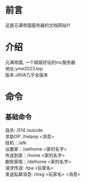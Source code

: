 # 前言
这是元满帝国服务器的文档网站!!!
# 介绍
元满帝国, 一个超级好玩的mc服务器 <br />
地址:yme2023.top <br />
版本:JAVA几乎全版本<br />
# 命令
## 基础命令
自杀: /514 /suicide<br />
求助OP: /helpop <消息><br />
挂机：/afk<br />
设置家：/sethome <家的名字><br />
传送到家：/home <家的名字><br />
删除家指：/delhome <家的名字><br />
请求传送: /tpa <玩家名><br />
发送私聊消息: /msg <玩家名> <消息><br />